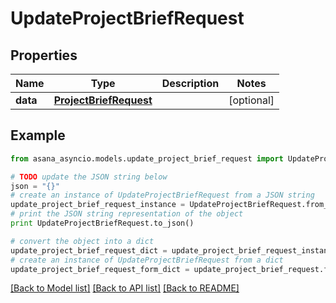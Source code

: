 # UpdateProjectBriefRequest


## Properties

Name | Type | Description | Notes
------------ | ------------- | ------------- | -------------
**data** | [**ProjectBriefRequest**](ProjectBriefRequest.md) |  | [optional] 

## Example

```python
from asana_asyncio.models.update_project_brief_request import UpdateProjectBriefRequest

# TODO update the JSON string below
json = "{}"
# create an instance of UpdateProjectBriefRequest from a JSON string
update_project_brief_request_instance = UpdateProjectBriefRequest.from_json(json)
# print the JSON string representation of the object
print UpdateProjectBriefRequest.to_json()

# convert the object into a dict
update_project_brief_request_dict = update_project_brief_request_instance.to_dict()
# create an instance of UpdateProjectBriefRequest from a dict
update_project_brief_request_form_dict = update_project_brief_request.from_dict(update_project_brief_request_dict)
```
[[Back to Model list]](../README.md#documentation-for-models) [[Back to API list]](../README.md#documentation-for-api-endpoints) [[Back to README]](../README.md)


